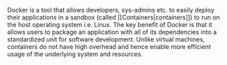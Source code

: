 Docker is a tool that allows developers, sys-admins etc. to easily deploy their applications in a sandbox (called [[Containers|containers]]) to run on the host operating system i.e. Linux. The key benefit of Docker is that it allows users to package an application with all of its dependencies into a standardized unit for software development. Unlike virtual machines, containers do not have high overhead and hence enable more efficient usage of the underlying system and resources.
